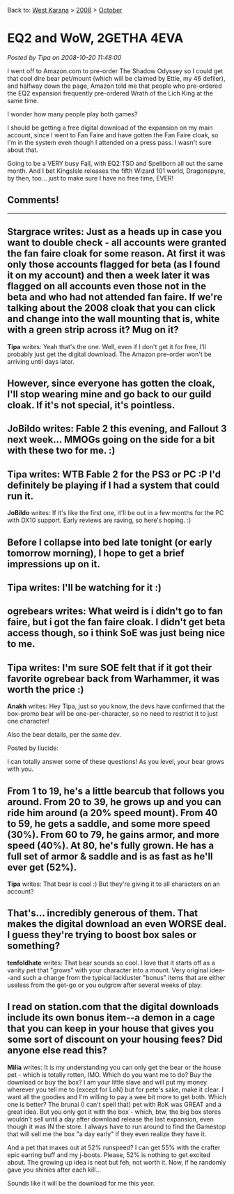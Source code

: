 Back to: [West Karana](/posts/westkarana.md) > [2008](/posts/2008/westkarana.md) > [October](./westkarana.md)
# EQ2 and WoW, 2GETHA 4EVA

*Posted by Tipa on 2008-10-20 11:48:00*

I went off to Amazon.com to pre-order The Shadow Odyssey so I could get that cool dire bear pet/mount (which will be claimed by Ettie, my 46 defiler), and halfway down the page, Amazon told me that people who pre-ordered the EQ2 expansion frequently pre-ordered Wrath of the Lich King at the same time.

I wonder how many people play both games?

I should be getting a free digital download of the expansion on my main account, since I went to Fan Faire and have gotten the Fan Faire cloak, so I'm in the system even though I attended on a press pass. I wasn't sure about that.

Going to be a VERY busy Fall, with EQ2:TSO and Spellborn all out the same month. And I bet KingsIsle releases the fifth Wizard 101 world, Dragonspyre, by then, too... just to make sure I have no free time, EVER!



## Comments!
---
**Stargrace** writes: Just as a heads up in case you want to double check - all accounts were granted the fan faire cloak for some reason. At first it was only those accounts flagged for beta (as I found it on my account) and then a week later it was flagged on all accounts even those not in the beta and who had not attended fan faire. If we're talking about the 2008 cloak that you can click and change into the wall mounting that is, white with a green strip across it? Mug on it?
---
**Tipa** writes: Yeah that's the one. Well, even if I don't get it for free, I'll probably just get the digital download. The Amazon pre-order won't be arriving until days later.

However, since everyone has gotten the cloak, I'll stop wearing mine and go back to our guild cloak. If it's not special, it's pointless.
---
**JoBildo** writes: Fable 2 this evening, and Fallout 3 next week... MMOGs going on the side for a bit with these two for me. :)
---
**Tipa** writes: WTB Fable 2 for the PS3 or PC :P I'd definitely be playing if I had a system that could run it.
---
**JoBildo** writes: If it's like the first one, it'll be out in a few months for the PC with DX10 support. Early reviews are raving, so here's hoping. :)

Before I collapse into bed late tonight (or early tomorrow morning), I hope to get a brief impressions up on it.
---
**Tipa** writes: I'll be watching for it :)
---
**ogrebears** writes: What weird is i didn't go to fan faire, but i got the fan faire cloak. I didn't get beta access though, so i think SoE was just being nice to me.
---
**Tipa** writes: I'm sure SOE felt that if it got their favorite ogrebear back from Warhammer, it was worth the price :)
---
**Anakh** writes: Hey Tipa, just so you know, the devs have confirmed that the box-promo bear will be one-per-character, so no need to restrict it to just one character! 


Also the bear details, per the same dev.


Posted by Ilucide:

I can totally answer some of these questions! As you level, your bear grows with you.


From 1 to 19, he's a little bearcub that follows you around.
From 20 to 39, he grows up and you can ride him around (a 20% speed mount).
From 40 to 59, he gets a saddle, and some more speed (30%).
From 60 to 79, he gains armor, and more speed (40%).
At 80, he's fully grown. He has a full set of armor & saddle and is as fast as he'll ever get (52%).
---
**Tipa** writes: That bear is cool :) But they're giving it to all characters on an account?

That's... incredibly generous of them. That makes the digital download an even WORSE deal. I guess they're trying to boost box sales or something?
---
**tenfoldhate** writes: That bear sounds so cool. I love that it starts off as a vanity pet that "grows" with your character into a mount. Very original idea--and such a change from the typical lackluster "bonus" items that are either useless from the get-go or you outgrow after several weeks of play.

I read on station.com that the digital downloads include its own bonus item--a demon in a cage that you can keep in your house that gives you some sort of discount on your housing fees? Did anyone else read this?
---
**Milia** writes: It is my understanding you can only get the bear or the house pet - which is totally rotten, IMO. Which do you want me to do? Buy the download or buy the box? I am your little slave and will put my money wherever you tell me to (except for LoN) but for pete's sake, make it clear. I want all the goodies and I'm willing to pay a wee bit more to get both. Which one is better? The brunai (I can't spell that) pet with RoK was GREAT and a great idea. But you only got it with the box - which, btw, the big box stores wouldn't sell until a day after download release the last expansion, even though it was IN the store. I always have to run around to find the Gamestop that will sell me the box "a day early" if they even realize they have it. 

And a pet that maxes out at 52% runspeed? I can get 55% with the crafter epic earring buff and my j-boots. Please, 52% is nothing to get excited about. The growing up idea is neat but feh, not worth it. Now, if he randomly gave you shinies after each kill... 

Sounds like it will be the download for me this year.

